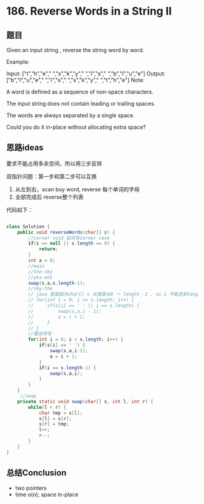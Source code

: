 # 186. Reverse Words in a String II


## 题目

Given an input string , reverse the string word by word.

Example:

Input:  ["t","h","e"," ","s","k","y"," ","i","s"," ","b","l","u","e"]
Output: ["b","l","u","e"," ","i","s"," ","s","k","y"," ","t","h","e"]
Note:

A word is defined as a sequence of non-space characters.

The input string does not contain leading or trailing spaces.

The words are always separated by a single space.

Could you do it in-place without allocating extra space?


## 思路ideas

要求不能占用多余空间，所以用三步反转

双指针问题：第一步和第二步可以互换
1. 从左到右，scan buy word, reverse 每个单词的字母
2. 全部完成后 reverse整个列表


代码如下：

```java

class Solution {
    public void reverseWords(char[] s) {
        //corner void 如何写corner case
        if(s == null || s.length == 0) {
            return;
        }
        int a = 0;
        //main
        //the-sky
        //yks-eht
        swap(s,a,s.length-1);
        //sky-the
        // java 里面因为char[] s 长度是从0 ～ length -1 , so i 不能走到length, so这样写不对
        // for(int i = 0; i <= s.length; i++) {
        //     if(s[i] == ' ' || i == s.length) {
        //         swap(s,a,i - 1);
        //         a = i + 1;
        //     }
        // }
        //要这样写
        for(int i = 0; i < s.length; i++) {
            if(s[i] == ' ') {
                swap(s,a,i-1);
                a = i + 1;
            }
            if(i == s.length-1) {
                swap(s,a,i);
            }
        }
    }
     //swap
    private static void swap(char[] s, int l, int r) {
        while(l < r) {
            char tmp = s[l];
            s[l] = s[r];
            s[r] = tmp;
            l++;
            r--;
        }
    }
}


```



## 总结Conclusion

- two pointers
- time o(n); space in-place

